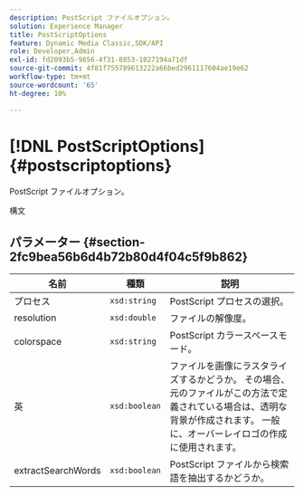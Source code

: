```yaml
---
description: PostScript ファイルオプション。
solution: Experience Manager
title: PostScriptOptions
feature: Dynamic Media Classic,SDK/API
role: Developer,Admin
exl-id: fd2093b5-9856-4f31-8853-1027194a71df
source-git-commit: 4f81f755789613222a66bed2961117604ae19e62
workflow-type: tm+mt
source-wordcount: '65'
ht-degree: 10%

---
```


# [!DNL PostScriptOptions]{#postscriptoptions}

PostScript ファイルオプション。

構文

## パラメーター {#section-2fc9bea56b6d4b72b80d4f04c5f9b862}

| 名前 | 種類 | 説明 |
|---|---|---|
| プロセス | `xsd:string` | PostScript プロセスの選択。 |
| resolution | `xsd:double` | ファイルの解像度。 |
| colorspace | `xsd:string` | PostScript カラースペースモード。 |
| 英 | `xsd:boolean` | ファイルを画像にラスタライズするかどうか。 その場合、元のファイルがこの方法で定義されている場合は、透明な背景が作成されます。 一般に、オーバーレイロゴの作成に使用されます。 |
| extractSearchWords | `xsd:boolean` | PostScript ファイルから検索語を抽出するかどうか。 |
